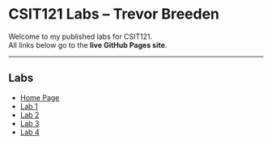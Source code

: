 # CSIT121 Labs – Trevor Breeden

Welcome to my published labs for CSIT121.  
All links below go to the **live GitHub Pages site**.

---

## Labs

- [Home Page](https://trevorbreeden007-netizen.github.io/CSIT121/index.html)
- [Lab 1](https://trevorbreeden007-netizen.github.io/CSIT121/lab01/aboutme.html)
- [Lab 2](https://trevorbreeden007-netizen.github.io/CSIT121/lab02/index.html)
- [Lab 3](https://trevorbreeden007-netizen.github.io/CSIT121/lab03/index.html)
- [Lab 4](https://trevorbreeden007-netizen.github.io/CSIT121/lab04/index.html)
